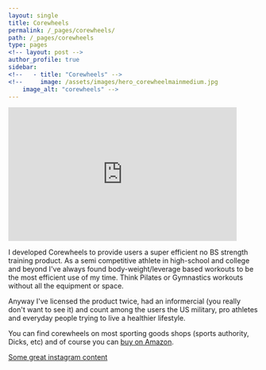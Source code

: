 ```yaml
---
layout: single
title: Corewheels
permalink: /_pages/corewheels/
path: /_pages/corewheels
type: pages
<!-- layout: post -->
author_profile: true
sidebar:
<!--   - title: "Corewheels" -->
<!--     image: /assets/images/hero_corewheelmainmedium.jpg
    image_alt: "corewheels" -->
---
```


<iframe width="460" height="270" src="https://www.youtube.com/embed/R24SJQlZVLE" frameborder="0" allowfullscreen></iframe>

I developed Corewheels to provide users a super efficient no BS strength training product. As a semi competitive athlete in high-school and college and beyond I've always found body-weight/leverage based workouts to be the most efficient use of my time. Think Pilates or Gymnastics workouts without all the equipment or space. 

Anyway I've licensed the product twice, had an informercial (you really don't want to see it) and count among the users the US military, pro athletes and everyday people trying to live a healthier lifestyle. 

You can find corewheels on most sporting goods shops (sports authority, Dicks, etc) and of course you can [buy on Amazon](https://www.amazon.com/SKLZ-Wheels-Dynamic-Strength-Trainer/dp/B00C81JUS2).

[Some great instagram content](https://www.instagram.com/explore/tags/corewheels/)
